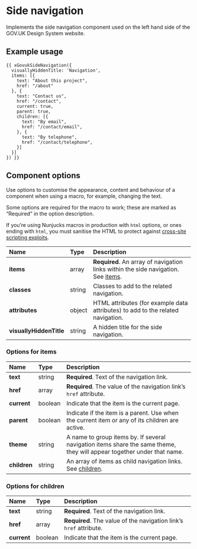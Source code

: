 # Side navigation

Implements the side navigation component used on the left hand side of the GOV.UK Design System website.

## Example usage

```njk
{{ xGovukSideNavigation({
  visuallyHiddenTitle: 'Navigation',
  items: [{
    text: "About this project",
    href: "/about"
  }, {
    text: "Contact us",
    href: "/contact",
    current: true,
    parent: true,
    children: [{
      text: "By email",
      href: "/contact/email",
    }, {
      text: "By telephone",
      href: "/contact/telephone",
    }]
  }]
}) }}
```

## Component options

Use options to customise the appearance, content and behaviour of a component when using a macro, for example, changing the text.

Some options are required for the macro to work; these are marked as “Required” in the option description.

If you’re using Nunjucks macros in production with `html` options, or ones ending with `html`, you must sanitise the HTML to protect against [cross-site scripting exploits](https://developer.mozilla.org/en-US/docs/Glossary/Cross-site_scripting).

| Name | Type | Description |
| :--- | :--- | :---------- |
| **items** | array | **Required**. An array of navigation links within the side navigation. See [items](#options-for-items). |
| **classes** | string | Classes to add to the related navigation. |
| **attributes** | object | HTML attributes (for example data attributes) to add to the related navigation. |
| **visuallyHiddenTitle** | string | A hidden title for the side navigation. |

### Options for items

| Name | Type | Description |
| :--- | :--- | :---------- |
| **text** | string | **Required**. Text of the navigation link. |
| **href** | array | **Required**. The value of the navigation link’s `href` attribute. |
| **current** | boolean | Indicate that the item is the current page. |
| **parent** | boolean | Indicate if the item is a parent. Use when the current item or any of its children are active. |
| **theme** | string | A name to group items by. If several navigation items share the same theme, they will appear together under that name. |
| **children** | string | An array of items as child navigation links. See [children](#options-for-children). |

### Options for children

| Name | Type | Description |
| :--- | :--- | :---------- |
| **text** | string | **Required**. Text of the navigation link. |
| **href** | array | **Required**. The value of the navigation link’s `href` attribute. |
| **current** | boolean | Indicate that the item is the current page. |
